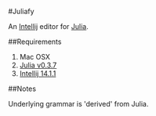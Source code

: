 #Juliafy


An  [Intellij](https://www.jetbrains.com/) editor for [Julia](https://github.com/JuliaLang/julia).

##Requirements

1.  Mac OSX
2. [Julia v0.3.7](https://s3.amazonaws.com/julialang/bin/osx/x64/0.3/julia-0.3.7-osx10.7+.dmg)
3. [Intellij 14.1.1](https://www.jetbrains.com/idea/download/)


##Notes

Underlying grammar is 'derived' from Julia.


